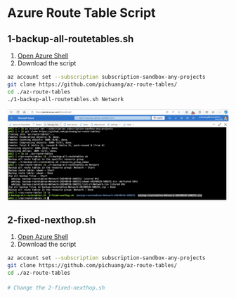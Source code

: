 # Azure Route Table Script

## 1-backup-all-routetables.sh

1. [Open Azure Shell](https://shell.azure.com/)
2. Download the script

```bash
az account set --subscription subscription-sandbox-any-projects
git clone https://github.com/pichuang/az-route-tables/
cd ./az-route-tables
./1-backup-all-routetables.sh Network
```

![](./img/1-backup-all-routetables.png)

## 2-fixed-nexthop.sh

1. [Open Azure Shell](https://shell.azure.com/)
2. Download the script

```bash
az account set --subscription subscription-sandbox-any-projects
git clone https://github.com/pichuang/az-route-tables/
cd ./az-route-tables

# Change the 2-fixed-nexthop.sh
```

